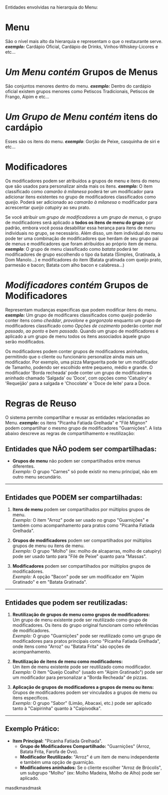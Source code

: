 Entidades envolvidas na hierarquia do Menu:
# Menu
São o nível mais alto da hierarquia e representam o que o restaurante serve. ***exemplo:***  Cardápio Oficial, Cardápio de Drinks, Vinhos-Whiskey-Licores e etc...

# *Um Menu contém* Grupos de Menus
São conjuntos menores dentro do menu. ***exemplo:*** Dentro do cardápio oficial existem grupos menores como Petiscos Tradicionais, Petiscos de Frango, Aipim e etc...

# *Um Grupo de Menu contém* itens do cardápio
Esses são os itens do menu. ***exemplo***: Gorjão de Peixe, casquinha de siri e etc...

# Modificadores
Os modificadores podem ser atribuídos a grupos de menu e itens do menu que são usados para personalizar ainda mais os itens. ***exemplo:*** O item classificado como *camarão à milanesa* poderá ter um modificador para adicionar itens existentes no grupo de modificadores classificados como *queijo*. Poderá ser adicionado ao *camarão à milanesa* o modificador para acrescentar *queijo catupiry* ao seu prato.

Se você atribuir um *grupo de modificadores* a um *grupo de menus*, o grupo de modificadores será aplicado a **todos os itens de menu do grupo** por padrão, embora você possa desabilitar essa herança para itens de menu individuais no grupo, se necessário. Além disso, um item individual do menu pode ter uma combinação de modificadores que herdam de seu grupo pai de menus e modificadores que foram atribuídos ao próprio item de menu. ***exemplo***: O grupo de menu classificado como *batata* poderá ter modificadores de grupo escolhendo o tipo da batata (Simples, Gratinada, à Dom Manolo...) e modificadores do item (Batata gratinada com queijo prato, parmesão e bacon; Batata com alho bacon e calabresa...)

# *Modificadores contém* Grupos de Modificadores
Representam mudanças específicas que podem modificar itens do menu. ***exemplo:*** Um grupo de modificares classificados como *queijo* poderão conter itens como *cheddar*, *provolone* e *gorgonzola* enquanto um grupo de modificadores classificado como *Opções de cozimento* poderão conter *mal passado*, *ao ponto* e *bem passado*. Quando um grupo de modificadores é aplicado a um grupo de menu todos os itens associados àquele grupo serão modificados.

Os modificadores podem conter grupos de modificadores aninhados, permitindo que o cliente ou funcionário personalize ainda mais um modificador. Por exemplo, uma pizza Marguerita pode ter um modificador de Tamanho, podendo ser escolhido entre pequeno, médio e grande. O modificador 'Borda recheada' pode conter um grupo de modificadores aninhado chamado 'Salgada' ou 'Doce', com opções como 'Catupiry' e 'Requeijão' para a salgada e 'Chocolate' e 'Doce de leite' para a Doce.

# Regras de Reuso
O sistema permite compartilhar e reusar as entidades relacionadas ao Menu. ***exemplo:*** os itens "Picanha Fatiada Grelhada" e "Filé Mignon" podem compartilhar o mesmo grupo de modificadores "Guarnições". A lista abaixo descreve as regras de compartilhamento e reutilização:

## **Entidades que NÃO podem ser compartilhadas:**

- **Grupos de menu** não podem ser compartilhados entre menus diferentes.  
    _Exemplo:_ O grupo "Carnes" só pode existir no menu principal, não em outro menu secundário.

---

## **Entidades que PODEM ser compartilhadas:**

1. **Itens de menu** podem ser compartilhados por múltiplos grupos de menu.  
    _Exemplo:_ O item "Arroz" pode ser usado no grupo "Guarnições" e também como acompanhamento para pratos como "Picanha Fatiada Grelhada".
    
2. **Grupos de modificadores** podem ser compartilhados por múltiplos grupos de menu ou itens de menu.  
    _Exemplo:_ O grupo "Molho" (ex: molho de alcaparras, molho de catupiry) pode ser usado tanto para "Filé de Peixe" quanto para "Massas".
    
3. **Modificadores** podem ser compartilhados por múltiplos grupos de modificadores.  
    _Exemplo:_ A opção "Bacon" pode ser um modificador em "Aipim Gratinado" e em "Batata Gratinada".
    

---

## **Entidades que podem ser reutilizadas:**

1. **Reutilização de grupos de menu como grupos de modificadores:**  
    Um grupo de menu existente pode ser reutilizado como grupo de modificadores. Os itens do grupo original funcionam como referências de modificadores.  
    _Exemplo:_ O grupo "Guarnições" pode ser reutilizado como um grupo de modificadores para pratos principais como "Picanha Fatiada Grelhada", onde itens como "Arroz" ou "Batata Frita" são opções de acompanhamento.
    
2. **Reutilização de itens de menu como modificadores:**  
    Um item de menu existente pode ser reutilizado como modificador.  
    _Exemplo:_ O item "Queijo Coalho" (usado em "Aipim Gratinado") pode ser um modificador para personalizar a "Borda Recheada" de pizzas.
    
3. **Aplicação de grupos de modificadores a grupos de menu ou itens:**  
    Grupos de modificadores podem ser vinculados a grupos de menu ou itens específicos.  
    _Exemplo:_ O grupo "Sabor" (Limão, Abacaxi, etc.) pode ser aplicado tanto à "Caipirinha" quanto à "Caipivodka".
    

---

## **Exemplo Prático:**

- **Item Principal:** "Picanha Fatiada Grelhada".
    - **Grupo de Modificadores Compartilhado:** "Guarnições" (Arroz, Batata Frita, Farofa de Ovo).
    - **Modificador Reutilizado:** "Arroz" é um item de menu independente e também uma opção de guarnição.
    - **Modificadores aninhados:** Se o cliente escolher "Arroz de Brócolis", um subgrupo "Molho" (ex: Molho Madeira, Molho de Alho) pode ser aplicado.

masdkmasdmask